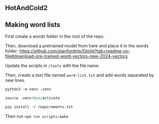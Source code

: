 ## HotAndCold2

## Making word lists

First create a words folder in the root of the repo.

Then, download a pretrained model from here and place it in the words folder:
https://github.com/stanfordnlp/GloVe?tab=readme-ov-file#download-pre-trained-word-vectors-new-2024-vectors

Update the scripts in `/tools` with the file name.

Then, create a text file named `word-list.txt` and add words separated by new lines.

```py
python3 -m venv .venv

source .venv/bin/activate

pip install -r requirements.txt
```

Then run `npm run scripts:make`

